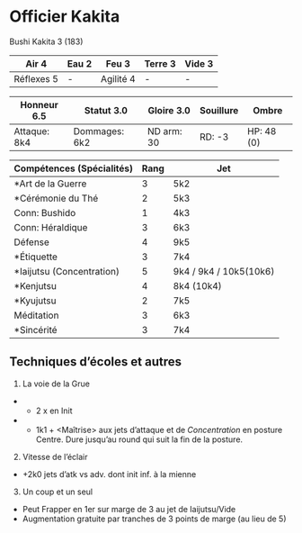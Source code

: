 # Officier Kakita

Bushi Kakita 3 (183)

| **Air** 4     | **Eau** 2     | **Feu** 3     | **Terre** 3   | **Vide** 3
| ------------- | ------------- | ------------- | ------------- | -------------
| Réflexes 5    | -             | Agilité 4     | -             | -

| Honneur 6.5   | Statut 3.0    | Gloire 3.0    | Souillure     | Ombre
| ------------- | ------------- | ------------- | ------------- | -------------
| Attaque: 8k4  | Dommages: 6k2 | ND arm: 30    | RD: -3        | HP: 48 (0)

| Compétences (Spécialités)                     | Rang  | Jet
| --------------------------------------------- | ----- | -------
| *Art de la Guerre                             | 3     | 5k2
| *Cérémonie du Thé                             | 2     | 5k3
| Conn: Bushido                                 | 1     | 4k3
| Conn: Héraldique                              | 3     | 6k3
| Défense                                       | 4     | 9k5
| *Étiquette                                    | 3     | 7k4
| *Iaijutsu (Concentration)                     | 5     | 9k4 / 9k4 / 10k5(10k6)
| *Kenjutsu                                     | 4     | 8k4 (10k4)
| *Kyujutsu                                     | 2     | 7k5
| Méditation                                    | 3     | 6k3
| *Sincérité                                    | 3     | 7k4

## Techniques d’écoles et autres

1. La voie de la Grue
  * + 2 x <Iaijutsu> en Init
  * + 1k1 + <Maîtrise> aux jets d’attaque et de *Concentration* en posture Centre.
    Dure jusqu’au round qui suit la fin de la posture.
2. Vitesse de l’éclair
  * +2k0 jets d’atk vs adv. dont init inf. à la mienne
3. Un coup et un seul
  * Peut Frapper en 1er sur marge de 3 au jet de Iaijutsu/Vide
  * Augmentation gratuite par tranches de 3 points de marge (au lieu de 5)